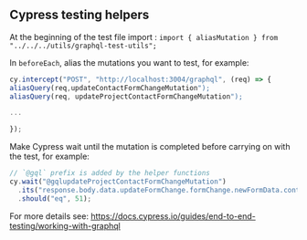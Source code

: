 ## Cypress testing helpers

At the beginning of the test file import : `import { aliasMutation } from "../../../utils/graphql-test-utils";`

In `beforeEach`, alias the mutations you want to test, for example:

```typescript
cy.intercept("POST", "http://localhost:3004/graphql", (req) => {
aliasQuery(req,updateContactFormChangeMutation");
aliasQuery(req, updateProjectContactFormChangeMutation");

...

});
```

Make Cypress wait until the mutation is completed before carrying on with the test, for example:

```typescript
// `@gql` prefix is added by the helper functions
cy.wait("@gqlupdateProjectContactFormChangeMutation")
  .its("response.body.data.updateFormChange.formChange.newFormData.contactId")
  .should("eq", 51);
```

For more details see: https://docs.cypress.io/guides/end-to-end-testing/working-with-graphql
